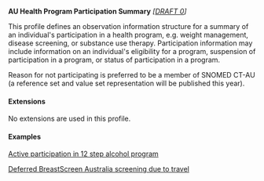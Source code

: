 **AU Health Program Participation Summary**  *[[DRAFT 0](guidance.html)]*

This profile defines an observation information structure for a summary of an individual's participation in a health program, e.g. weight management, disease screening, or substance use therapy. Participation information may include information on an individual's eligibility for a program, suspension of participation in a program, or status of participation in a program.

Reason for not participating is preferred to be a member of SNOMED CT-AU (a reference set and value set representation will be published this year).

#### Extensions

No extensions are used in this profile.


#### Examples

[Active participation in 12 step alcohol program](Observation-healthprogramparticipation-example0.html)

[Deferred BreastScreen Australia screening due to travel](Observation-healthprogramparticipation-example1.html)

